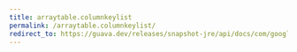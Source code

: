 ```yaml
---
title: arraytable.columnkeylist
permalink: /arraytable.columnkeylist/
redirect_to: https://guava.dev/releases/snapshot-jre/api/docs/com/google/common/collect/ArrayTable.html#columnKeyList--
---
```

